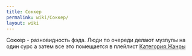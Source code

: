 ```yaml
---
title: Соккер
permalink: wiki/Соккер/
layout: wiki
---
```


Соккер - разновидность фэда. Люди по очереди делают музпупы на один сурс
а затем все это помещается в плейлист
[Категория:Жанры](Категория:Жанры "wikilink")
